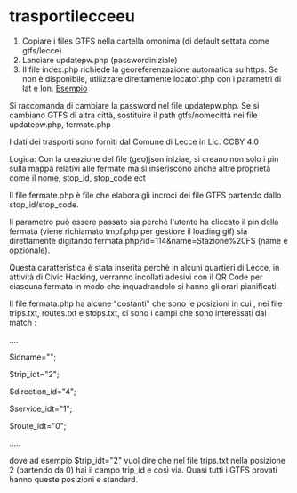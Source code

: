 # trasportilecceeu
 
1) Copiare i files GTFS nella cartella omonima (di default settata come gtfs/lecce)
2) Lanciare updatepw.php (passwordiniziale)
3) Il file index.php richiede la georeferenzazione automatica su https. Se non è disponibile, utilizzare direttamente locator.php con i parametri di lat e lon. [Esempio](https://www.piersoft.it/trasportilecceeu/locator.php?lat=40.346118920850095&lon=18.16610813140869)

Si raccomanda di cambiare la password nel file updatepw.php. Se si cambiano GTFS di altra città, sostituire il path gtfs/nomecittà nei file updatepw.php, fermate.php

I dati dei trasporti sono forniti dal Comune di Lecce in Lic. CCBY 4.0

Logica:
Con la creazione del file (geo)json iniziae, si creano non solo i pin sulla mappa relativi alle fermate ma si inseriscono anche altre proprietà come il nome, stop_id, stop_code ect

Il file fermate.php è file che elabora gli incroci dei file GTFS partendo dallo stop_id/stop_code. 

Il parametro può essere passato sia perchè l'utente ha cliccato il pin della fermata (viene richiamato tmpf.php per gestiore il loading gif) sia direttamente digitando fermata.php?id=114&name=Stazione%20FS (name è opzionale).

Questa caratteristica è stata inserita perchè in alcuni quartieri di Lecce, in attività di Civic Hacking, verranno incollati adesivi con il QR Code per ciascuna fermata in modo che inquadrandolo si hanno gli orari pianificati.

Il file fermata.php ha alcune "costanti" che sono le posizioni in cui , nei file trips.txt, routes.txt e stops.txt, ci sono i campi che sono interessati dal match :

....

$idname="";

$trip_idt="2";

$direction_id="4";

$service_idt="1";

$route_idt="0";

.....


dove ad esempio $trip_idt="2" vuol dire che nel file trips.txt nella posizione 2 (partendo da 0) hai il campo trip_id e così via.
Quasi tutti i GTFS provati hanno queste posizioni e standard.

